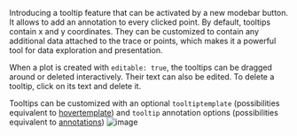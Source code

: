 Introducing a tooltip feature that can be activated by a new modebar button. It allows to add an annotation to every clicked point.
By default, tooltips contain x and y coordinates. They can be customized to contain any additional data attached to the trace or points, which makes it a powerful tool for data exploration and presentation.

When a plot is created with `editable: true`, the tooltips can be dragged around or deleted interactively. Their text can also be edited.
To delete a tooltip, click on its text and delete it.

Tooltips can be customized with an optional `tooltiptemplate` (possibilities equivalent to [hovertemplate](https://plotly.com/javascript/reference/scatter/#scatter-hovertemplate)) and `tooltip` annotation options (possibilities equivalent to [annotations](https://plotly.com/javascript/text-and-annotations/))
![image](https://github.com/kb-/plotly.js/assets/2260417/f7258b47-6eb2-4c3c-a3ce-f23899fe57e1)